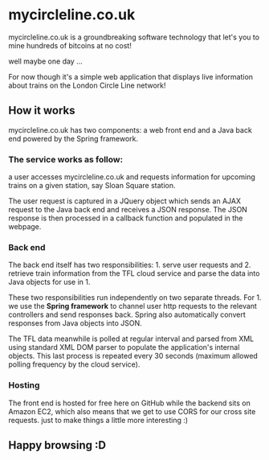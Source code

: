 # mycircleline.co.uk

mycircleline.co.uk is a groundbreaking software technology that let's you to mine hundreds of bitcoins at no cost!

well maybe one day ...

For now though it's a simple web application that displays live information about trains on the London Circle Line network!


## How it works
mycircleline.co.uk has two components: a web front end and a Java back end powered by the Spring framework.

### The service works as follow:
a user accesses mycircleline.co.uk and requests information for upcoming trains on a given station, say Sloan Square station.  

The user request is captured in a JQuery object which sends an AJAX request to the Java back end and receives a JSON response.  The JSON response is then processed in a callback function and populated in the webpage.

### Back end
The back end itself has two responsibilities: 
      1. serve user requests and 
      2. retrieve train information from the TFL cloud service and parse the data into Java objects for use in 1.

These two responsibilities run independently on two separate threads.  For 1. we use the **Spring framework** to channel user http requests to the relevant controllers and send responses back.  Spring also automatically convert responses from Java objects into JSON.

The TFL data meanwhile is polled at regular interval and parsed from XML using standard XML DOM parser to populate the application's internal objects.  This last process is repeated every 30 seconds (maximum allowed polling frequency by the cloud service).

### Hosting
The front end is hosted for free here on GitHub while the backend sits on Amazon EC2, which also means that we get to use CORS for our cross site requests. just to make things a little more interesting :)


## Happy browsing :D
